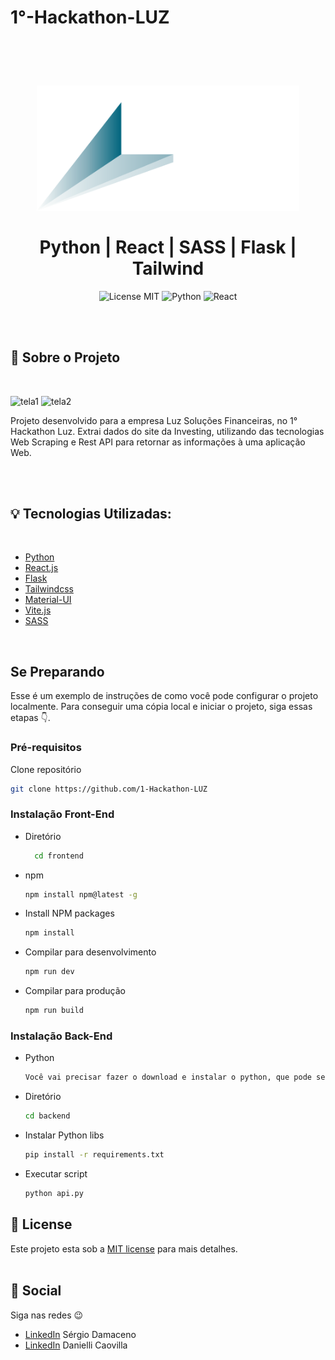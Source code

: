 # 1°-Hackathon-LUZ

<br />
<br />
<h1 align="center">
  <img alt="Luz" src="./frontend/src/static/images/logo-luz-white.svg" width="420px" /> 
  <br />
  <br />
   Python | React | SASS | Flask | Tailwind

</h1>

<p align="center">
  <img alt="License MIT" src="https://img.shields.io/badge/License-MIT-%2398C611" />
  <img alt="Python" src="https://img.shields.io/badge/%20language-Python-%232F74C0" />
  <img alt="React" src="https://img.shields.io/badge/%20language-React-%232F74C0" /> <br />
</p> 
<br />
<br />

## :bookmark: Sobre o Projeto
<br />


![tela1](https://user-images.githubusercontent.com/66697772/173468260-908530c8-f9d0-410c-9437-359c2ff8ebd9.png)
![tela2](https://user-images.githubusercontent.com/66697772/173468209-cc2a0837-f881-45cf-bec7-98a591828acc.png)



Projeto desenvolvido para a empresa Luz Soluções Financeiras, no 1° Hackathon Luz. Extrai dados do site da Investing, utilizando das tecnologias Web Scraping e Rest API para retornar as informações à uma aplicação Web.

<br />




<br />

## :bulb: Tecnologias Utilizadas:
<br />

* [Python](https://www.python.org)
* [React.js](https://reactjs.org/)
* [Flask](https://flask.palletsprojects.com/en/2.1.x/)
* [Tailwindcss](https://tailwindcss.com/)
* [Material-UI](https://mui.com/pt/)
* [Vite.js](https://vitejs.dev/)
* [SASS](https://sass-lang.com/)




<br />

## Se Preparando

Esse é um exemplo de instruções de como você pode configurar o projeto localmente.
Para conseguir uma cópia local e iniciar o projeto, siga essas etapas 👇.



### Pré-requisitos

Clone repositório 
   ```sh
   git clone https://github.com/1-Hackathon-LUZ
   ```

### Instalação Front-End
* Diretório
  ```sh
    cd frontend
    ```
* npm
  ```sh
  npm install npm@latest -g
  ```
* Install NPM packages
   ```sh
   npm install
   ```
 * Compilar para desenvolvimento
   ```sh
   npm run dev
   ```
 * Compilar para produção
   ```sh
   npm run build
   ```
   

### Instalação Back-End
  
  * Python
    ```sh
    Você vai precisar fazer o download e instalar o python, que pode ser feito na seguinte URL:(https://www.python.org/downloads/)
    ```
  * Diretório 
     ```sh
     cd backend
     ```
  * Instalar Python libs
     ```sh
     pip install -r requirements.txt
     ```
   * Executar script
     ```sh
     python api.py
     ```


## :memo: License

Este projeto esta sob a [MIT license](LICENSE) para mais detalhes.
<br />
<br />

## :wave: Social

Siga nas redes :wink:
<br />


- [LinkedIn](https://www.linkedin.com/in/sergio-damaceno-botelho/) Sérgio Damaceno
- [LinkedIn](https://www.linkedin.com/in/danielli-caovilla-1802a919a/) Danielli Caovilla

<br />
<br />



